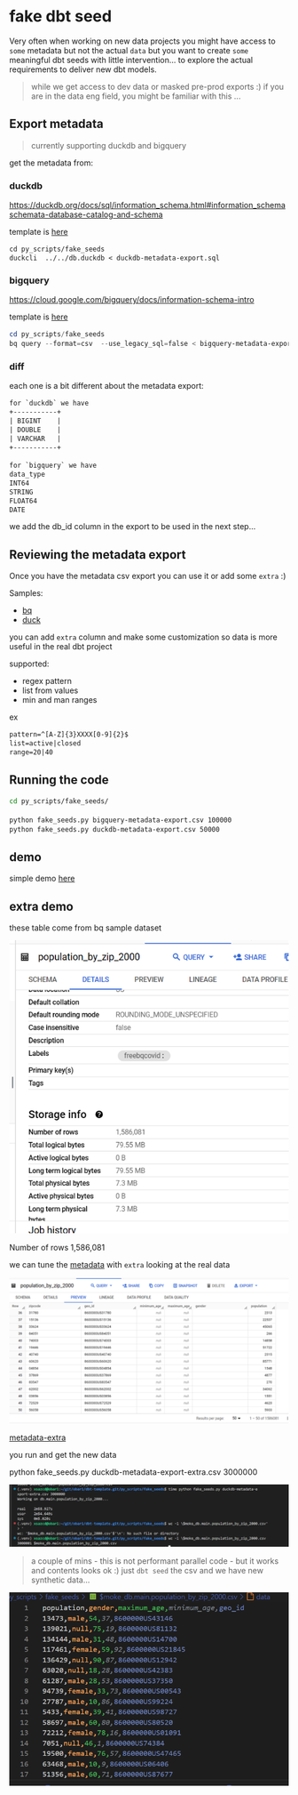 # fake dbt seed

Very often when working on new data projects you might have access to `some` metadata but not the actual `data` but you want to create `some` meaningful dbt seeds with little intervention... to explore the actual requirements to deliver new dbt models.
> while we get access to dev data or masked pre-prod exports :) 
> if you are in the data eng field, you might be familiar with this ...


## Export metadata

> currently supporting duckdb and bigquery

get the metadata from:

### duckdb

https://duckdb.org/docs/sql/information_schema.html#information_schemaschemata-database-catalog-and-schema

template is [here](./duckdb-metadata-export.sql)

```shell
cd py_scripts/fake_seeds
duckcli  ../../db.duckdb < duckdb-metadata-export.sql
```



### bigquery
https://cloud.google.com/bigquery/docs/information-schema-intro

template is [here](./bigquery-metadata-export.sql)

```ps1
cd py_scripts/fake_seeds
bq query --format=csv  --use_legacy_sql=false < bigquery-metadata-export.sql > bigquery-metadata-export.csv
```

### diff

each one is a bit different about the metadata export:

```
for `duckdb` we have
+-----------+
| BIGINT    |
| DOUBLE    |
| VARCHAR   |
+-----------+

for `bigquery` we have
data_type
INT64
STRING
FLOAT64
DATE
```


we add the db_id column in the export to be used in the next step...

## Reviewing the metadata export

Once you have the metadata csv export you can use it or add some `extra` :) 

Samples: 
- [bq](./bigquery-metadata-export.csv)
- [duck](./duckdb-metadata-export.csv)

you can add `extra` column and make some customization so data is more useful in the real  dbt project


supported:

- regex pattern
- list from values
- min and man ranges


ex
```
pattern=^[A-Z]{3}XXXX[0-9]{2}$
list=active|closed
range=20|40
```

## Running the code

```bash
cd py_scripts/fake_seeds/

python fake_seeds.py bigquery-metadata-export.csv 100000
python fake_seeds.py duckdb-metadata-export.csv 50000
```

## demo

simple demo [here](./demo.sh)

## extra demo

these table come from bq sample dataset

![alt text](image.png)

Number of rows
1,586,081

we can tune the [metadata](./duckdb-metadata-export.csv) with `extra` looking at the real data

![alt text](image-1.png)

[metadata-extra](./duckdb-metadata-export-extra.csv)

you run  and get the new data

python fake_seeds.py duckdb-metadata-export-extra.csv 3000000

![alt text](image-3.png)

> a couple of mins -  this is not performant parallel code -  but it works
> and contents looks ok :) just `dbt seed` the csv and we have new synthetic data...

![alt text](image-2.png)

